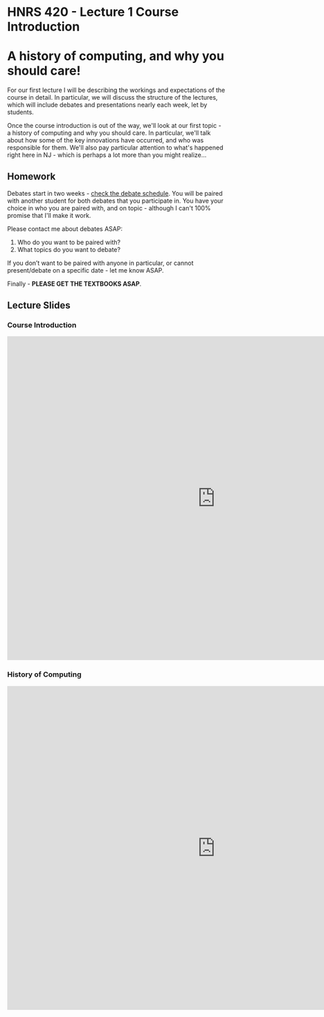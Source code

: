 # HNRS 420 - Lecture 1 Course Introduction<br/><br/>A history of computing, and why you should care!

For our first lecture I will be describing the workings and expectations of the course in detail.  In particular, we will discuss the structure of the lectures, which will include debates and presentations nearly each week, let by students.  

Once the course introduction is out of the way, we'll look at our first topic - a history of computing and why you should care.  In particular, we'll talk about how some of the key innovations have occurred, and who was responsible for them.  We'll also pay particular attention to what's happened right here in NJ - which is perhaps a lot more than you might realize...

## Homework
Debates start in two weeks - [check the debate schedule](debates.html).  You will be paired with another student for both debates that you participate in.  You have your choice in who you are paired with, and on topic - although I can't 100% promise that I'll make it work.

Please contact me about debates ASAP:
1. Who do you want to be paired with?  
1. What topics do you want to debate?  

If you don’t want to be paired with anyone in particular, or cannot present/debate on a specific date - let me know ASAP.

Finally - **PLEASE GET THE TEXTBOOKS ASAP**.

## Lecture Slides

### Course Introduction
<iframe src="https://docs.google.com/presentation/d/1OGjxgN3U85_hm37-5VEX7tyyEJxUf02GOIsqJnjXRQQ/embed?start=false&loop=false&delayms=3000" frameborder="0" width="960" height="749" allowfullscreen="true" mozallowfullscreen="true" webkitallowfullscreen="true"></iframe>

### History of Computing
<iframe src="https://docs.google.com/presentation/d/1BWrDVeJR32n6e7vuU23oqwXWKCsPGuPMYI9Ar_FroAQ/embed?start=false&loop=false&delayms=3000" frameborder="0" width="960" height="749" allowfullscreen="true" mozallowfullscreen="true" webkitallowfullscreen="true"></iframe>
